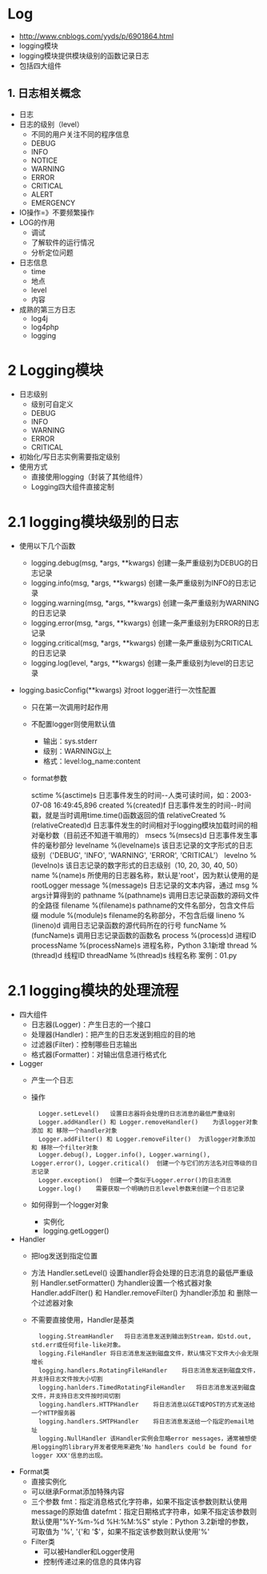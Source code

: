 # Log
- http://www.cnblogs.com/yyds/p/6901864.html
- logging模块
- logging模块提供模块级别的函数记录日志
- 包括四大组件
## 1. 日志相关概念
- 日志
- 日志的级别（level）
    - 不同的用户关注不同的程序信息
    - DEBUG
    - INFO
    - NOTICE
    - WARNING
    - ERROR
    - CRITICAL
    - ALERT
    - EMERGENCY
- IO操作=》不要频繁操作
- LOG的作用
    - 调试
    - 了解软件的运行情况
    - 分析定位问题
- 日志信息
    - time
    - 地点
    - level
    - 内容
- 成熟的第三方日志
    - log4j
    - log4php
    - logging
# 2 Logging模块
- 日志级别
    - 级别可自定义
    - DEBUG
    - INFO
    - WARNING
    - ERROR
    - CRITICAL
- 初始化/写日志实例需要指定级别
- 使用方式
    - 直接使用logging（封装了其他组件）
    - Logging四大组件直接定制
    
# 2.1 logging模块级别的日志
- 使用以下几个函数
    - logging.debug(msg, *args, **kwargs)	创建一条严重级别为DEBUG的日志记录
    - logging.info(msg, *args, **kwargs)	创建一条严重级别为INFO的日志记录
    - logging.warning(msg, *args, **kwargs)	创建一条严重级别为WARNING的日志记录
    - logging.error(msg, *args, **kwargs)	创建一条严重级别为ERROR的日志记录
    - logging.critical(msg, *args, **kwargs)	创建一条严重级别为CRITICAL的日志记录
    - logging.log(level, *args, **kwargs)	创建一条严重级别为level的日志记录

- logging.basicConfig(**kwargs)	对root logger进行一次性配置
    - 只在第一次调用时起作用
    - 不配置logger则使用默认值
        - 输出：sys.stderr
        - 级别：WARNING以上
        - 格式：level:log_name:content
        
    - format参数
        
        sctime	%(asctime)s	日志事件发生的时间--人类可读时间，如：2003-07-08 16:49:45,896
        created	%(created)f	日志事件发生的时间--时间戳，就是当时调用time.time()函数返回的值
        relativeCreated	%(relativeCreated)d	日志事件发生的时间相对于logging模块加载时间的相对毫秒数（目前还不知道干嘛用的）
        msecs	%(msecs)d	日志事件发生事件的毫秒部分
        levelname	%(levelname)s	该日志记录的文字形式的日志级别（'DEBUG', 'INFO', 'WARNING', 'ERROR', 'CRITICAL'）
        levelno	%(levelno)s	该日志记录的数字形式的日志级别（10, 20, 30, 40, 50）
        name	%(name)s	所使用的日志器名称，默认是'root'，因为默认使用的是 rootLogger
        message	%(message)s	日志记录的文本内容，通过 msg % args计算得到的
        pathname	%(pathname)s	调用日志记录函数的源码文件的全路径
        filename	%(filename)s	pathname的文件名部分，包含文件后缀
        module	%(module)s	filename的名称部分，不包含后缀
        lineno	%(lineno)d	调用日志记录函数的源代码所在的行号
        funcName	%(funcName)s	调用日志记录函数的函数名
        process	%(process)d	进程ID
        processName	%(processName)s	进程名称，Python 3.1新增
        thread	%(thread)d	线程ID
        threadName	%(thread)s	线程名称
案例：01.py
        
# 2.1 logging模块的处理流程
- 四大组件
    - 日志器(Logger)：产生日志的一个接口
    - 处理器(Handler)：把产生的日志发送到相应的目的地
    - 过滤器(Filter)：控制哪些日志输出
    - 格式器(Formatter)：对输出信息进行格式化
- Logger
    - 产生一个日志
    - 操作
            
            Logger.setLevel()	设置日志器将会处理的日志消息的最低严重级别
            Logger.addHandler() 和 Logger.removeHandler()	为该logger对象添加 和 移除一个handler对象
            Logger.addFilter() 和 Logger.removeFilter()	为该logger对象添加 和 移除一个filter对象
            Logger.debug(), Logger.info(), Logger.warning(), Logger.error(), Logger.critical()	创建一个与它们的方法名对应等级的日志记录
            Logger.exception()	创建一个类似于Logger.error()的日志消息
            Logger.log()	需要获取一个明确的日志level参数来创建一个日志记录
    - 如何得到一个logger对象
        - 实例化
        - logging.getLogger()
- Handler
    - 把log发送到指定位置
    - 方法
            Handler.setLevel()	设置handler将会处理的日志消息的最低严重级别
            Handler.setFormatter()	为handler设置一个格式器对象
            Handler.addFilter() 和 Handler.removeFilter()	为handler添加 和 删除一个过滤器对象
    - 不需要直接使用，Handler是基类
    
            logging.StreamHandler	将日志消息发送到输出到Stream，如std.out, std.err或任何file-like对象。
            logging.FileHandler	将日志消息发送到磁盘文件，默认情况下文件大小会无限增长
            logging.handlers.RotatingFileHandler	将日志消息发送到磁盘文件，并支持日志文件按大小切割
            logging.hanlders.TimedRotatingFileHandler	将日志消息发送到磁盘文件，并支持日志文件按时间切割
            logging.handlers.HTTPHandler	将日志消息以GET或POST的方式发送给一个HTTP服务器
            logging.handlers.SMTPHandler	将日志消息发送给一个指定的email地址
            logging.NullHandler	该Handler实例会忽略error messages，通常被想使用logging的library开发者使用来避免'No handlers could be found for logger XXX'信息的出现。
- Format类
    - 直接实例化
    - 可以继承Format添加特殊内容
    - 三个参数
        fmt：指定消息格式化字符串，如果不指定该参数则默认使用message的原始值
        datefmt：指定日期格式字符串，如果不指定该参数则默认使用"%Y-%m-%d %H:%M:%S"
        style：Python 3.2新增的参数，可取值为 '%', '{'和 '$'，如果不指定该参数则默认使用'%'
    - Filter类
        - 可以被Handler和Logger使用
        - 控制传递过来的信息的具体内容